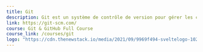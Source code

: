 ```yaml
---
title: Git
description: Git est un système de contrôle de version pour gérer les changements entre des fichiers.
link: https://git-scm.com/
course: Git & GitHub Full Course
course_link: /courses/git
logo: "https://cdn.thenewstack.io/media/2021/09/9969f494-sveltelogo-1024x576.png"
---
```

